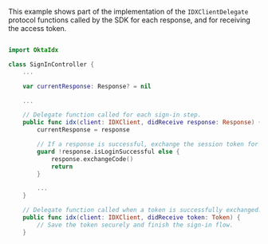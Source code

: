 This example shows part of the implementation of the `IDXClientDelegate` protocol functions called by the SDK for each response, and for receiving the access token.

```swift

import OktaIdx

class SignInController {
    ...

    var currentResponse: Response? = nil

    ...

    // Delegate function called for each sign-in step.
    public func idx(client: IDXClient, didReceive response: Response) {
        currentResponse = response

        // If a response is successful, exchange the session token for an access token.
        guard !response.isLoginSuccessful else {
            response.exchangeCode()
            return
        }

        ...
    }

    // Delegate function called when a token is successfully exchanged.
    public func idx(client: IDXClient, didReceive token: Token) {
        // Save the token securely and finish the sign-in flow.
    }

```
